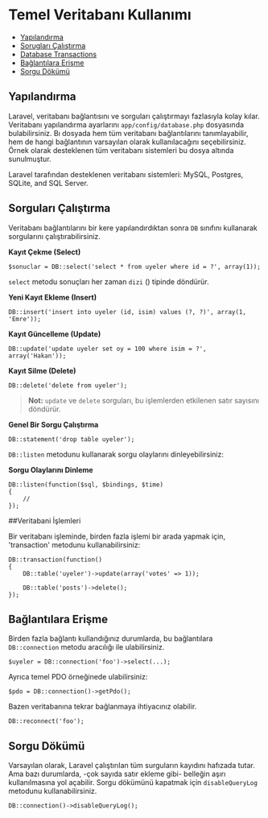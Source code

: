 # Temel Veritabanı Kullanımı

- [Yapılandırma](#yapilandirma)
- [Sorugları Çalıştırma](#sorgulari-calistirma)
- [Database Transactions](#database-transactions)
- [Bağlantılara Erişme](#baglantilara-erisme)
- [Sorgu Dökümü](#sorgu-dukumu)

<a name="yapilandirma"></a>
## Yapılandırma

Laravel, veritabanı bağlantısını ve sorguları çalıştırmayı fazlasıyla kolay kılar. Veritabanı yapılandırma ayarlarını `app/config/database.php` dosyasında bulabilirsiniz. Bı dosyada hem tüm veritabanı bağlantılarını tanımlayabilir, hem de hangi bağlantının varsayılan olarak kullanılacağını seçebilirsiniz. Örnek olarak desteklenen tüm veritabanı sistemleri bu dosya altında sunulmuştur.

Laravel tarafından desteklenen veritabanı sistemleri: MySQL, Postgres, SQLite, and SQL Server.

<a name="sorgulari-calistirma"></a>
## Sorguları Çalıştırma

Veritabanı bağlantılarını bir kere yapılandırdıktan sonra `DB` sınıfını kullanarak sorgularını çalıştırabilirsiniz.

**Kayıt Çekme (Select)**

	$sonuclar = DB::select('select * from uyeler where id = ?', array(1));

`select` metodu sonuçları her zaman `dizi` () tipinde döndürür.

**Yeni Kayıt Ekleme (Insert)**

	DB::insert('insert into uyeler (id, isim) values (?, ?)', array(1, 'Emre'));

**Kayıt Güncelleme (Update)**

	DB::update('update uyeler set oy = 100 where isim = ?', array('Hakan'));

**Kayıt Silme (Delete)**

	DB::delete('delete from uyeler');

> **Not:** `update` ve `delete` sorguları, bu işlemlerden etkilenen satır sayısını döndürür.

**Genel Bir Sorgu Çalıştırma**

	DB::statement('drop table uyeler');

`DB::listen` metodunu kullanarak sorgu olaylarını dinleyebilirsiniz:

**Sorgu Olaylarını Dinleme**

	DB::listen(function($sql, $bindings, $time)
	{
		//
	});

<a name="veritabani-islemleri"></a>

##Veritabani İşlemleri

Bir veritabanı işleminde, birden fazla işlemi bir arada yapmak için, 'transaction' metodunu kullanabilirsiniz:


	DB::transaction(function()
	{
		DB::table('uyeler')->update(array('votes' => 1));

		DB::table('posts')->delete();
	});

<a name="baglantilara-erisme"></a>
## Bağlantılara Erişme

Birden fazla bağlantı kullandığınız durumlarda, bu bağlantılara `DB::connection` metodu aracılığı ile ulabilirsiniz.

	$uyeler = DB::connection('foo')->select(...);

Ayrıca temel PDO örneğinede ulabilirsiniz:

	$pdo = DB::connection()->getPdo();

Bazen veritabanına tekrar bağlanmaya ihtiyacınız olabilir.

	DB::reconnect('foo');

<a name="sorgu-dukumu"></a>
## Sorgu Dökümü

Varsayılan olarak, Laravel çalıştırılan tüm surguların kayıdını hafızada tutar. Ama bazı durumlarda, -çok sayıda satır ekleme gibi- belleğin aşırı kullanılmasına yol açabilir. Sorgu dökümünü kapatmak için `disableQueryLog` metodunu kullanabilirsiniz.

	DB::connection()->disableQueryLog();
